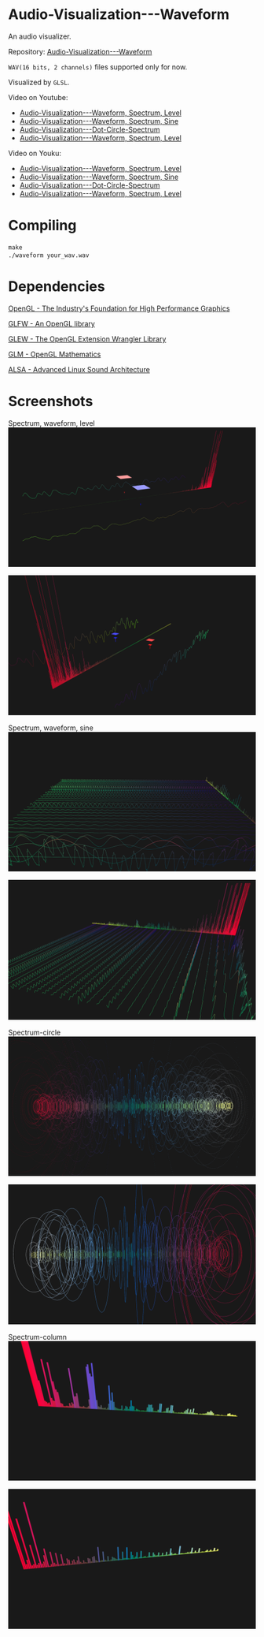 # Audio-Visualization---Waveform

An audio visualizer.

Repository: [Audio-Visualization---Waveform](https://github.com/chaosink/Audio-Visualization---Waveform)

`WAV(16 bits, 2 channels)` files supported only for now.

Visualized by `GLSL`.

Video on Youtube:
* [Audio-Visualization---Waveform, Spectrum, Level](https://youtu.be/7LfaSCFfXek)
* [Audio-Visualization---Waveform, Spectrum, Sine](http://youtu.be/M1vgzOlViHw)
* [Audio-Visualization---Dot-Circle-Spectrum](http://youtu.be/M1vgzOlViHw)
* [Audio-Visualization---Waveform, Spectrum, Level](https://youtu.be/zAzh2CJGibc)

Video on Youku:
* [Audio-Visualization---Waveform, Spectrum, Level](http://v.youku.com/v_show/id_XMTI5MjcxMDQwMA==.html)
* [Audio-Visualization---Waveform, Spectrum, Sine](http://v.youku.com/v_show/id_XMTI5Mjc5MDg2NA==.html)
* [Audio-Visualization---Dot-Circle-Spectrum](http://v.youku.com/v_show/id_XMTI5Mjc5MDg2NA==.html)
* [Audio-Visualization---Waveform, Spectrum, Level](http://v.youku.com/v_show/id_XMTI5Mjg2Mjc2MA==.html)

# Compiling
```shell
make
./waveform your_wav.wav
```

# Dependencies
[OpenGL - The Industry's Foundation for High Performance Graphics](https://www.opengl.org/)

[GLFW - An OpenGL library](http://www.glfw.org/)

[GLEW - The OpenGL Extension Wrangler Library](http://glew.sourceforge.net/)

[GLM - OpenGL Mathematics](http://glm.g-truc.net/0.9.6/index.html)

[ALSA - Advanced Linux Sound Architecture](http://www.alsa-project.org/main/index.php/Main_Page)

# Screenshots
Spectrum, waveform, level
![1-1.png](./screenshots/1-1.png)

![1-2.png](./screenshots/1-2.png)

Spectrum, waveform, sine
![2-1.png](./screenshots/2-1.png)

![2-2.png](./screenshots/2-2.png)

Spectrum-circle
![3-1.png](./screenshots/3-1.png)

![3-2.png](./screenshots/3-2.png)

Spectrum-column
![4-1.png](./screenshots/4-1.png)

![4-2.png](./screenshots/4-2.png)
